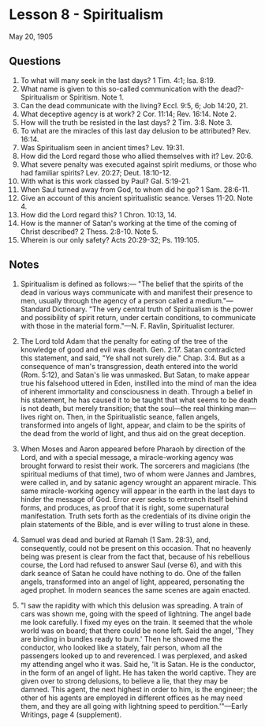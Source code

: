 # Lesson 8 - Spiritualism

May 20, 1905

## Questions

1. To what will many seek in the last days? 1 Tim. 4:1; Isa. 8:19.
2. What name is given to this so-called communication with the dead?-Spiritualism or Spiritism. Note 1.
3. Can the dead communicate with the living? Eccl. 9:5, 6; Job 14:20, 21.
4. What deceptive agency is at work? 2 Cor. 11:14; Rev. 16:14. Note 2.
5. How will the truth be resisted in the last days? 2 Tim. 3:8. Note 3.
6. To what are the miracles of this last day delusion to be attributed? Rev. 16:14.
7. Was Spiritualism seen in ancient times? Lev. 19:31.
8. How did the Lord regard those who allied themselves with it? Lev. 20:6.
9. What severe penalty was executed against spirit mediums, or those who had familiar spirits? Lev. 20:27; Deut. 18:10-12.
10. With what is this work classed by Paul? Gal. 5:19-21.
11. When Saul turned away from God, to whom did he go? 1 Sam. 28:6-11.
12. Give an account of this ancient spiritualistic seance. Verses 11-20. Note 4.
13. How did the Lord regard this? 1 Chron. 10:13, 14.
14. How is the manner of Satan's working at the time of the coming of Christ described? 2 Thess. 2:8-10. Note 5.
15. Wherein is our only safety? Acts 20:29-32; Ps. 119:105.

## Notes

1. Spiritualism is defined as follows:—
"The belief that the spirits of the dead in various ways communicate with and manifest their presence to men, usually through the agency of a person called a medium."—Standard Dictionary.
"The very central truth of Spiritualism is the power and possibility of spirit return, under certain conditions, to communicate with those in the material form."—N. F. Ravlin, Spiritualist lecturer.

2. The Lord told Adam that the penalty for eating of the tree of the knowledge of good and evil was death. Gen. 2:17. Satan contradicted this statement, and said, "Ye shall not surely die." Chap. 3:4. But as a consequence of man's transgression, death entered into the world (Rom. 5:12), and Satan's lie was unmasked. But Satan, to make appear true his falsehood uttered in Eden, instilled into the mind of man the idea of inherent immortality and consciousness in death. Through a belief in his statement, he has caused it to be taught that what seems to be death is not death, but merely transition; that the soul—the real thinking man—lives right on. Then, in the Spiritualistic seance, fallen angels, transformed into angels of light, appear, and claim to be the spirits of the dead from the world of light, and thus aid on the great deception.

3. When Moses and Aaron appeared before Pharaoh by direction of the Lord, and with a special message, a miracle-working agency was brought forward to resist their work. The sorcerers and magicians (the spiritual mediums of that time), two of whom were Jannes and Jambres, were called in, and by satanic agency wrought an apparent miracle. This same miracle-working agency will appear in the earth in the last days to hinder the message of God. Error ever seeks to entrench itself behind forms, and produces, as proof that it is right, some supernatural manifestation. Truth sets forth as the credentials of its divine origin the plain statements of the Bible, and is ever willing to trust alone in these.

4. Samuel was dead and buried at Ramah (1 Sam. 28:3), and, consequently, could not be present on this occasion. That no heavenly being was present is clear from the fact that, because of his rebellious course, the Lord had refused to answer Saul (verse 6), and with this dark seance of Satan he could have nothing to do. One of the fallen angels, transformed into an angel of light, appeared, personating the aged prophet. In modern seances the same scenes are again enacted.

5. "I saw the rapidity with which this delusion was spreading. A train of cars was shown me, going with the speed of lightning. The angel bade me look carefully. I fixed my eyes on the train. It seemed that the whole world was on board; that there could be none left. Said the angel, 'They are binding in bundles ready to burn.' Then he showed me the conductor, who looked like a stately, fair person, whom all the passengers looked up to and reverenced. I was perplexed, and asked my attending angel who it was. Said he, 'It is Satan. He is the conductor, in the form of an angel of light. He has taken the world captive. They are given over to strong delusions, to believe a lie, that they may be damned. This agent, the next highest in order to him, is the engineer; the other of his agents are employed in different offices as he may need them, and they are all going with lightning speed to perdition.'"—Early Writings, page 4 (supplement).